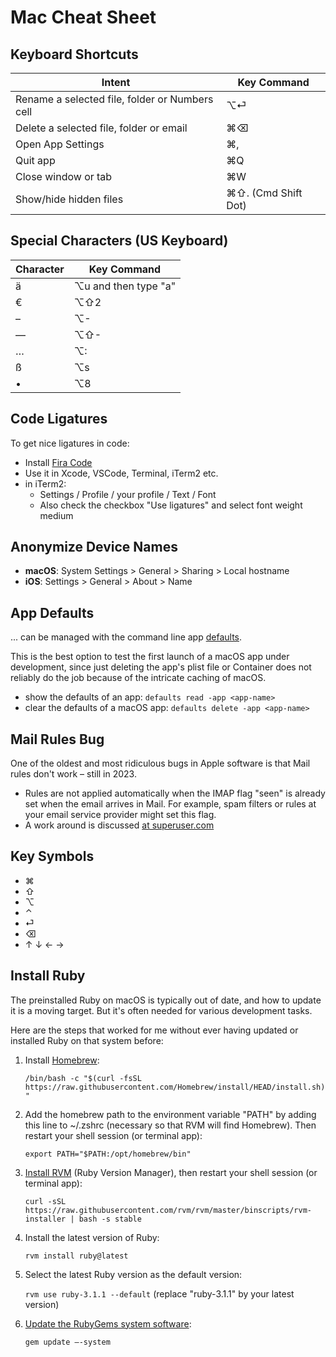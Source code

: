 # Mac Cheat Sheet

## Keyboard Shortcuts

| Intent                                         | Key Command           |
| ---------------------------------------------- | --------------------- |
| Rename a selected file, folder or Numbers cell | ⌥⏎                  |
| Delete a selected file, folder or email        | ⌘⌫                  |
| Open App Settings                              | ⌘,                   |
| Quit app                                       | ⌘Q                   |
| Close window or tab                            | ⌘W                   |
| Show/hide hidden files                         | ⌘⇧. (Cmd Shift Dot) |

## Special Characters (US Keyboard)

| Character | Key Command           |
| --------- | --------------------- |
| ä        | ⌥u and then type "a" |
| €        | ⌥⇧2                 |
| –        | ⌥-                   |
| —        | ⌥⇧-                 |
| …        | ⌥:                   |
| ß        | ⌥s                   |
| •        | ⌥8                   |

## Code Ligatures

To get nice ligatures in code:

* Install [Fira Code](https://fonts.google.com/specimen/Fira+Code)
* Use it in Xcode, VSCode, Terminal, iTerm2 etc.
* in iTerm2:
  * Settings / Profile / your profile / Text / Font
  * Also check the checkbox "Use ligatures" and select font weight medium

## Anonymize Device Names

- **macOS**: System Settings > General > Sharing > Local hostname
- **iOS**: Settings > General > About > Name

## App Defaults

... can be managed with the command line app [defaults](https://support.apple.com/en-gb/guide/terminal/apda49a1bb2-577e-4721-8f25-ffc0836f6997/mac).

This is the best option to test the first launch of a macOS app under development, since just deleting the app's plist file or Container does not reliably do the job because of the intricate caching of macOS.

* show the defaults of an app: `defaults read -app <app-name>`
* clear the defaults of a macOS app: `defaults delete -app <app-name>`

## Mail Rules Bug

One of the oldest and most ridiculous bugs in Apple software is that Mail rules don't work – still in 2023.

* Rules are not applied automatically when the IMAP flag "seen" is already set when the email arrives in Mail. For example, spam filters or rules at your email service provider might set this flag.
* A work around is discussed [at superuser.com](https://superuser.com/questions/33177/apple-mail-doesnt-apply-rules-unless-i-choose-apply-rules-manually)

## Key Symbols

* ⌘
* ⇧
* ⌥
* ⌃
* ⏎
* ⌫
* ↑ ↓ ← →

## Install Ruby

The preinstalled Ruby on macOS is typically out of date, and how to update it is a moving target. But it's often needed for various development tasks.

Here are the steps that worked for me without ever having updated or installed Ruby on that system before:

1. Install [Homebrew](https://brew.sh):

   `/bin/bash -c "$(curl -fsSL https://raw.githubusercontent.com/Homebrew/install/HEAD/install.sh)"`
2. Add the homebrew path to the environment variable "PATH" by adding this line to ~/.zshrc (necessary so that RVM will find Homebrew). Then restart your shell session (or terminal app):

   `export PATH="$PATH:/opt/homebrew/bin"`
3. [Install RVM](https://stackoverflow.com/questions/38194032/how-can-i-update-ruby-version-2-0-0-to-the-latest-version-in-mac-os-x-v10-10-yo) (Ruby Version Manager), then restart your shell session (or terminal app):

   `curl -sSL https://raw.githubusercontent.com/rvm/rvm/master/binscripts/rvm-installer | bash -s stable`
4. Install the latest version of Ruby:

   `rvm install ruby@latest`
5. Select the latest Ruby version as the default version:

   `rvm use ruby-3.1.1 --default` (replace "ruby-3.1.1" by your latest version)
6. [Update the RubyGems system software](https://stackoverflow.com/questions/60631953/warning-the-running-version-of-bundler-is-older-than-the-version-that-created-t):

   `gem update —-system`


